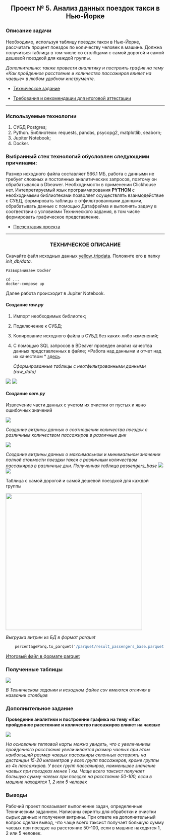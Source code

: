 ## <p align="center">Проект № 5. Анализ данных поездок такси в Нью-Йорке</p>

### Описание задачи

Необходимо, используя таблицу поездок такси в Нью-Йорке, рассчитать процент поездок по количеству человек в машине. Должна получиться таблица в том числе со столбцами с самой дорогой и самой дешевой поездкой для каждой группы.

*Дополнительно: также провести аналитику и построить график на тему «Как пройденное расстояние и количество пассажиров влияет на чаевые» в любом удобном инструменте.*

* [Техническое задание](https://github.com/SergeyGitH/DataEngineer_Final/blob/master/doc/%D0%A2%D0%B5%D1%85%D0%BD%D0%B8%D1%87%D0%B5%D1%81%D0%BA%D0%BE%D0%B5%20%D0%B7%D0%B0%D0%B4%D0%B0%D0%BD%D0%B8%D0%B5.txt "Техническое задание")
  
* [Требования и рекомендации для итоговой аттестации ](https://github.com/SergeyGitH/DataEngineer_Final/blob/master/doc/%D0%A2%D1%80%D0%B5%D0%B1%D0%BE%D0%B2%D0%B0%D0%BD%D0%B8%D1%8F%20%D0%B8%20%D1%80%D0%B5%D0%BA%D0%BE%D0%BC%D0%B5%D0%BD%D0%B4%D0%B0%D1%86%D0%B8%D0%B8%20%D0%B4%D0%BB%D1%8F%20%D0%B8%D1%82%D0%BE%D0%B3%D0%BE%D0%B2%D0%BE%D0%B9%20%D0%B0%D1%82%D1%82%D0%B5%D1%81%D1%82%D0%B0%D1%86%D0%B8%D0%B8.txt "Требования и рекомендации для итоговой аттестации ")

******************************************************************************************************************

### Используемые технологии
1. СУБД Postgres;
2. Python. Библиотеки: requests, pandas,  psycopg2, matplotlib, seaborn;
3. Jupiter Notebook;
4. Docker.

### Выбранный стек технологий обусловлен следующими причинами:
Размер исходного файла составляет 566.1 МБ, работа с данными не требует сложных и постоянных аналитических запросов, поэтому он обрабатывался в Dbeawer. Необходимости в применении Clickhouse нет. Интепретируемый язык программирования **PYTHON** c необходимыми библиотеками позволяет осуществлять взаимодействие с СУБД, формировать таблицы с отфильтрованными данными, обрабатывать данные с помощью Датафрейма и выполнять задачу в соотвествии с условиями Технического задания, в том числе формировать графическое представление.

* [Презентация проекта](https://github.com/SergeyGitH/DataEngineer_Final/blob/master/doc/Presentation_Semenov.pptx "Презентация проекта")

*************************************************************************************************************************

### <p align="center">ТЕХНИЧЕСКОЕ ОПИСАНИЕ</p> 

Скачайте файл исходных данных [yellow_tripdata](https://disk.yandex.ru/d/DKeoopbGH1Ttuw). Положите его в папку *init_db/data*.  


`Разворачиваем Docker`
```
cd ...
docker-compose up
```
Далее работа происходит в Jupiter Notebook.  
#### Создание *raw.py*
1. Импорт необходимых библиотек;
2. Подключение к СУБД;
3. Копирование исходного файла в СУБД без каких-либо изменений;
4. С помощью SQL запросов в BDeaver проведен анализ качества данных представленных в файле;
   *Работа над данными и отчет над их качеством * [здесь](https://github.com/SergeyGitH/DataEngineer_Final/blob/master/doc/README.md).

   *Сформированные таблицы с неотфильтрованными данными (raw_data)*  
  <img src="https://github.com/SergeyGitH/DataEngineer_Final/blob/master/doc/img/raw1.png" />
  <img src="https://github.com/SergeyGitH/DataEngineer_Final/blob/master/doc/img/raw2.png" />

#### Создание *core.py*
Извлечение части данных с учетом их очистки от пустых и явно ошибочных значений

<img src="https://github.com/SergeyGitH/DataEngineer_Final/blob/master/doc/img/core.png" />  

*Создание витрины данных о соотношении количества поездок с различным количеством пассажиров в различные дни*

<img src="https://github.com/SergeyGitH/DataEngineer_Final/blob/master/doc/img/%D1%82%D0%B0%D0%B1%D0%BB%D0%B8%D1%86%D0%B0%20%D1%81%20%D0%BF%D0%B0%D1%81%D1%81%D0%B0%D0%B6%D0%B8%D1%80%D0%B0%D0%BC%D0%B8.png" />

*Создание витрины данных о максимальном и минимальном значении полной стоимости поездки такси с различным количеством пассажиров в различные дни. Полученная таблица passengers_base*
<img src="https://github.com/SergeyGitH/DataEngineer_Final/blob/master/doc/img/load1.png" />  
<img src="https://github.com/SergeyGitH/DataEngineer_Final/blob/master/doc/img/load2.png" />  

Таблица с самой дорогой и самой дешевой поездкой для каждой группы

<img src="https://github.com/SergeyGitH/DataEngineer_Final/blob/master/doc/img/%D1%82%D0%B0%D0%B1%D0%BB%D0%B8%D1%86%D0%B0%20%D1%81%20%D1%87%D0%B0%D0%B5%D0%B2%D1%8B%D0%BC%D0%B8.png" height="432"/>

*Выгрузка витрин из БД в формат parquet*
```python
    percentageParq.to_parquet('/parquet/result_passengers_base.parquet', index=False)
```  
[Итоговый файл в формате parquet](https://github.com/SergeyGitH/DataEngineer_Final/blob/master/parquet/result_passengers_base.parquet "parquet")

### Полученные таблицы   

<img src="https://github.com/SergeyGitH/DataEngineer_Final/blob/master/doc/img/taxi%20-%20result.png" />

*В Техническом задании и исходном файле csv имеются отличия в названии столбцов*

### Дополнительное задание  
**Проведение аналитики и построение графика на тему «Как пройденное расстояние и количество пассажиров влияет на чаевые**  

<img src="https://github.com/SergeyGitH/DataEngineer_Final/blob/master/doc/img/analisys.png" />

*На основании тепловой карты можно увидеть, что с увеличением пройденного расстояния увеличивается размер чаевых при этом наибольший размер чаевых пассажиры склонных оставлять на дистанции 15-20 километров у всех групп пассажиров, кроме группы из 4х пассажиров. 
У всех групп пассажиров, наименьшее значение чаевых при поездках менее 1 км.
Чаще всего таксист получает большую сумму чаевых при поездке на расстояние 50-100, если в машине находятся 1, 2 или 5 человек*  

### Выводы

Рабочий проект показывает выполнение задач, определенные Техническим заданием. 
Написаны скрипты для обработки и очистки сырых данных и получения витрины.
При ответе на дополнительный вопрос сделан вывод, что чаще всего таксист получает большую сумму чаевых при поездке на расстояние 50-100, если в машине находятся 1, 2 или 5 человек.


